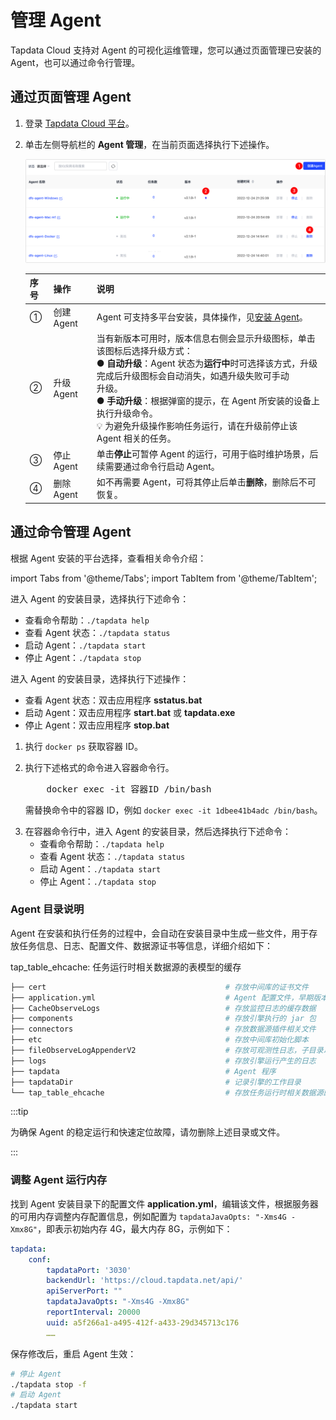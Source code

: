 # 管理 Agent

Tapdata Cloud 支持对 Agent 的可视化运维管理，您可以通过页面管理已安装的 Agent，也可以通过命令行管理。



## 通过页面管理 Agent

1. 登录 [Tapdata Cloud 平台](https://auth.tapdata.net/)。

2. 单击左侧导航栏的 **Agent 管理**，在当前页面选择执行下述操作。

   ![](../images/agent_list.png)

   

   | 序号 | 操作       | 说明                                                         |
   | ---- | ---------- | ------------------------------------------------------------ |
   | ①    | 创建 Agent | Agent 可支持多平台安装，具体操作，见[安装 Agent](../quick-start/install-agent)。 |
   | ②    | 升级 Agent | 当有新版本可用时，版本信息右侧会显示升级图标，单击该图标后选择升级方式：<br />●  **自动升级**：Agent 状态为**运行中**时可选择该方式，升级完成后升级图标会自动消失，如遇升级失败可手动<br />升级。 <br />●  **手动升级**：根据弹窗的提示，在 Agent 所安装的设备上执行升级命令。<br />💡 为避免升级操作影响任务运行，请在升级前停止该 Agent 相关的任务。 |
   | ③    | 停止 Agent | 单击**停止**可暂停 Agent 的运行，可用于临时维护场景，后续需要通过命令行启动 Agent。 |
   | ④    | 删除 Agent | 如不再需要 Agent，可将其停止后单击**删除**，删除后不可恢复。 |



## 通过命令管理 Agent

根据 Agent 安装的平台选择，查看相关命令介绍：

import Tabs from '@theme/Tabs';
import TabItem from '@theme/TabItem';

<Tabs className="unique-tabs">
    <TabItem value="linux" label="Linux 平台" default>
    <p>进入 Agent 的安装目录，选择执行下述命令：</p>
    <ul>
    <li>查看命令帮助：<code>./tapdata help</code>
    </li>
    <li>查看 Agent 状态：<code>./tapdata status</code>
    </li>
    <li>启动 Agent：<code>./tapdata start</code>
    </li>
    <li>停止 Agent：<code>./tapdata stop</code>
    </li>
    </ul>
   </TabItem>
   <TabItem value="windows" label="Windows 平台">
    <p>进入 Agent 的安装目录，选择执行下述操作：</p>
    <ul>
    <li>查看 Agent 状态：双击应用程序 <b>sstatus.bat</b>
    </li>
    <li>启动 Agent：双击应用程序 <b>start.bat</b> 或 <b>tapdata.exe</b>
    </li>
    <li>停止 Agent：双击应用程序 <b>stop.bat</b>
    </li>
    </ul>
   </TabItem>
   <TabItem value="dockerandmac" label="Docker/Mac（M1 芯片） 平台">
    <ol>
    <li>执行 <code>docker ps</code> 获取容器 ID。
    </li>
    <p></p>
    <li>执行下述格式的命令进入容器命令行。
    <pre>
    docker exec -it 容器ID /bin/bash</pre>
    <p>需替换命令中的容器 ID，例如 <code>docker exec -it 1dbee41b4adc /bin/bash</code>。</p>
    </li>
    <li>在容器命令行中，进入 Agent 的安装目录，然后选择执行下述命令：
    <ul>
    <li>查看命令帮助：<code>./tapdata help</code>
    </li>
    <li>查看 Agent 状态：<code>./tapdata status</code>
    </li>
    <li>启动 Agent：<code>./tapdata start</code>
    </li>
    <li>停止 Agent：<code>./tapdata stop</code>
    </li>
    </ul>
    </li>
    </ol>
   </TabItem>
  </Tabs>

### Agent 目录说明
Agent 在安装和执行任务的过程中，会自动在安装目录中生成一些文件，用于存放任务信息、日志、配置文件、数据源证书等信息，详细介绍如下：

tap_table_ehcache: 任务运行时相关数据源的表模型的缓存

```bash
├── cert										# 存放中间库的证书文件
├── application.yml								# Agent 配置文件，早期版本文件名为 tapdata.conf
├── CacheObserveLogs							# 存放监控日志的缓存数据
├── components									# 存放引擎执行的 jar 包
├── connectors									# 存放数据源插件相关文件
├── etc											# 存放中间库初始化脚本
├── fileObserveLogAppenderV2					# 存放可观测性日志，子目录以任务 ID 命名
├── logs										# 存放引擎运行产生的日志
├── tapdata										# Agent 程序
├── tapdataDir									# 记录引擎的工作目录
└── tap_table_ehcache							# 存放任务运行时相关数据源的表模型缓存
```

:::tip

为确保 Agent 的稳定运行和快速定位故障，请勿删除上述目录或文件。

:::



### 调整 Agent 运行内存

找到 Agent 安装目录下的配置文件 **application.yml**，编辑该文件，根据服务器的可用内存调整内存配置信息，例如配置为 `tapdataJavaOpts: "-Xms4G -Xmx8G"`，即表示初始内存 4G，最大内存 8G，示例如下：

```yaml
tapdata:
    conf:
        tapdataPort: '3030'
        backendUrl: 'https://cloud.tapdata.net/api/'
        apiServerPort: ""
        tapdataJavaOpts: "-Xms4G -Xmx8G"
        reportInterval: 20000
        uuid: a5f266a1-a495-412f-a433-29d345713c176
		……
```

保存修改后，重启 Agent 生效：

```bash
# 停止 Agent
./tapdata stop -f
# 启动 Agent
./tapdata start
```
